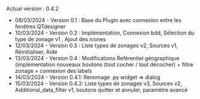 Actual version : 0.4.2

* 08/03/2024 - Version 0.1 : Base du Plugin avec connexion entre les fenêtres QTdesigner 
* 10/03/2024 - Version 0.2 : Implémentation, Connexion bdd, Sélection du type de zonage v1 , Ajout des icones
* 12/03/2024 - Version 0.3 : Liste types de zonages v2, Sources v1, Réinitialiser, Aide
* 13/03/2024 - Version 0.4 : Modifications Reférentiel géographique (implémentation nouveaux boutons (tout cocher / tout décocher) + filtre zonage + connexion des labels
* 14/03/2024 - Version 0.4.1: Renomage .py widget => dialog
* 15/03/2024 - Version 0.4.2: Liste types de zonages v3, Sources v2, Additional_data_filter v1, boutons quitter et annuler, paramètre avancé
